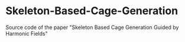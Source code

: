 # Skeleton-Based-Cage-Generation
Source code of the paper "Skeleton Based Cage Generation Guided by Harmonic Fields"
